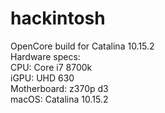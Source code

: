 # hackintosh
OpenCore build for Catalina 10.15.2  
Hardware specs:  
CPU: Core i7 8700k  
iGPU: UHD 630  
Motherboard: z370p d3  
macOS: Catalina 10.15.2  
